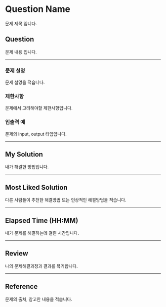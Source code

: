 # Question Name 
문제 제목 입니다.
## Question
문제 내용 입니다.
***
### **문제 설명**
문제 설명을 적습니다.
### **제한사항**
문제에서 고려해야할 제한사항입니다.
### **입출력 예**
문제의 input, output 타입입니다.
***
## My Solution
내가 해결한 방법입니다.
***
## Most Liked Solution
다른 사람들이 추천한 해결방법 또는 인상적인 해결방법을 적습니다.
***
## Elapsed Time (HH:MM)
내가 문제를 해결하는데 걸린 시간입니다.
***
## Review
나의 문제해결과정과 결과를 복기합니다.
***
## Reference
문제의 출처, 참고한 내용을 적습니다.